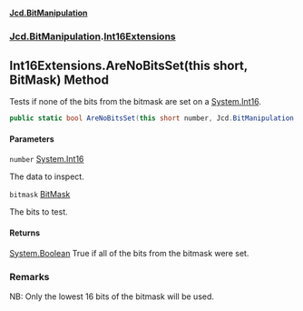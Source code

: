 #### [Jcd.BitManipulation](index.md 'index')

### [Jcd.BitManipulation](Jcd.BitManipulation.md 'Jcd.BitManipulation').[Int16Extensions](Jcd.BitManipulation.Int16Extensions.md 'Jcd.BitManipulation.Int16Extensions')

## Int16Extensions.AreNoBitsSet(this short, BitMask) Method

Tests if none of the bits from the bitmask are set on a [System.Int16](https://docs.microsoft.com/en-us/dotnet/api/System.Int16 'System.Int16').

```csharp
public static bool AreNoBitsSet(this short number, Jcd.BitManipulation.BitMask bitmask);
```

#### Parameters

<a name='Jcd.BitManipulation.Int16Extensions.AreNoBitsSet(thisshort,Jcd.BitManipulation.BitMask).number'></a>

`number` [System.Int16](https://docs.microsoft.com/en-us/dotnet/api/System.Int16 'System.Int16')

The data to inspect.

<a name='Jcd.BitManipulation.Int16Extensions.AreNoBitsSet(thisshort,Jcd.BitManipulation.BitMask).bitmask'></a>

`bitmask` [BitMask](Jcd.BitManipulation.BitMask.md 'Jcd.BitManipulation.BitMask')

The bits to test.

#### Returns

[System.Boolean](https://docs.microsoft.com/en-us/dotnet/api/System.Boolean 'System.Boolean')
True if all of the bits from the bitmask were set.

### Remarks

NB: Only the lowest 16 bits of the bitmask will be used.